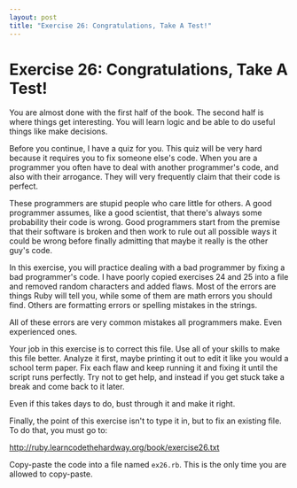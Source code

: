 ```yaml
---
layout: post
title: "Exercise 26: Congratulations, Take A Test!"
---
```

# Exercise 26: Congratulations, Take A Test!
You are almost done with the first half of the book. The second half is where things get interesting. You will learn logic and be able to do useful things like make decisions.

Before you continue, I have a quiz for you. This quiz will be very hard because it requires you to fix someone else's code. When you are a programmer you often have to deal with another programmer's code, and also with their arrogance. They will very frequently claim that their code is perfect.

These programmers are stupid people who care little for others. A good programmer assumes, like a good scientist, that there's always some probability their code is wrong. Good programmers start from the premise that their software is broken and then work to rule out all possible ways it could be wrong before finally admitting that maybe it really is the other guy's code.

In this exercise, you will practice dealing with a bad programmer by fixing a bad programmer's code. I have poorly copied exercises 24 and 25 into a file and removed random characters and added flaws. Most of the errors are things Ruby will tell you, while some of them are math errors you should find. Others are formatting errors or spelling mistakes in the strings.

All of these errors are very common mistakes all programmers make. Even experienced ones.

Your job in this exercise is to correct this file. Use all of your skills to make this file better. Analyze it first, maybe printing it out to edit it like you would a school term paper. Fix each flaw and keep running it and fixing it until the script runs perfectly. Try not to get help, and instead if you get stuck take a break and come back to it later.

Even if this takes days to do, bust through it and make it right.

Finally, the point of this exercise isn't to type it in, but to fix an existing file. To do that, you must go to:

http://ruby.learncodethehardway.org/book/exercise26.txt

Copy-paste the code into a file named `ex26.rb`. This is the only time you are allowed to copy-paste.
